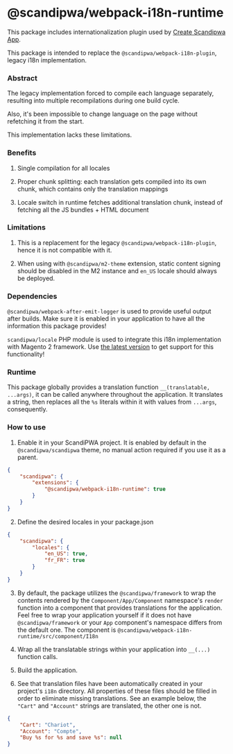 # @scandipwa/webpack-i18n-runtime

This package includes internationalization plugin used by [Create Scandipwa App](https://github.com/scandipwa/create-scandipwa-app).

This package is intended to replace the `@scandipwa/webpack-i18n-plugin`, legacy i18n implementation.

### Abstract

The legacy implementation forced to compile each language separately, resulting into multiple recompilations during one build cycle.

Also, it's been impossible to change language on the page without refetching it from the start.

This implementation lacks these limitations.

### Benefits

1. Single compilation for all locales

2. Proper chunk splitting: each translation gets compiled into its own chunk, which contains only the translation mappings

3. Locale switch in runtime fetches additional translation chunk, instead of fetching all the JS bundles + HTML document

### Limitations

1. This is a replacement for the legacy `@scandipwa/webpack-i18n-plugin`, hence it is not compatible with it.

2. When using with `@scandipwa/m2-theme` extension, static content signing should be disabled in the M2 instance and `en_US` locale should always be deployed.

### Dependencies

`@scandipwa/webpack-after-emit-logger` is used to provide useful output after builds. Make sure it is enabled in your application to have all the information this package provides!

`scandipwa/locale` PHP module is used to integrate this i18n implementation with Magento 2 framework. Use [the latest version](https://github.com/scandipwa/locale) to get support for this functionality!

### Runtime

This package globally provides a translation function `__(translatable, ...args)`, it can be called anywhere throughout the application. It translates a string, then replaces all the `%s` literals within it with values from `...args`, consequently.

### How to use

1. Enable it in your ScandiPWA project. It is enabled by default in the `@scandipwa/scandipwa` theme, no manual action required if you use it as a parent.

```json
{
    "scandipwa": {
        "extensions": {
            "@scandipwa/webpack-i18n-runtime": true
        }
    }
}
```

2. Define the desired locales in your package.json

```json
{
    "scandipwa": {
        "locales": {
            "en_US": true,
            "fr_FR": true
        }
    }
}
```

3. By default, the package utilizes the `@scandipwa/framework` to wrap the contents rendered by the `Component/App/Component` namespace's `render` function into a component that provides translations for the application. Feel free to wrap your application yourself if it does not have `@scandipwa/framework` or your `App` component's namespace differs from the default one. The component is `@scandipwa/webpack-i18n-runtime/src/component/I18n`

4. Wrap all the translatable strings within your application into `__(...)` function calls.

5. Build the application.

6. See that translation files have been automatically created in your project's `i18n` directory. All properties of these files should be filled in order to eliminate missing translations. See an example below, the `"Cart"` and `"Account"` strings are translated, the other one is not.

```json
{
    "Cart": "Chariot",
    "Account": "Compte",
    "Buy %s for %s and save %s": null
}
```

